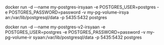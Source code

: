 docker run -d --name my-postgres-irsyaan -e POSTGRES_USER=postgres -e POSTGRES_PASSWORD=password -v my-pg-volume-irsya
an:/var/lib/postgresql/data -p 5435:5432 postgres

docker run -d --name my-postgres-v2-irsyaan -e POSTGRES_USER=postgres -e POSTGRES_PASSWORD=password -v my-pg-volume-ir
syaan:/var/lib/postgresql/data -p 5435:5432 postgres